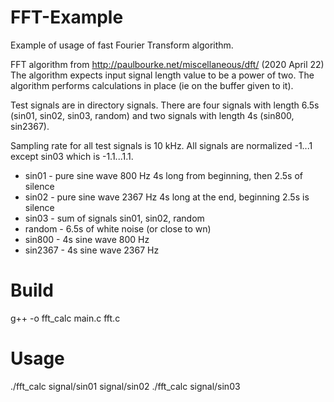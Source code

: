 # FFT-Example

Example of usage of fast Fourier Transform algorithm.

FFT algorithm from http://paulbourke.net/miscellaneous/dft/ (2020 April 22)
The algorithm expects input signal length value to be a power of two.
The algorithm performs calculations in place (ie on the buffer given to it).

Test signals are in directory signals. There are four signals with length 6.5s
(sin01, sin02, sin03, random) and two signals with length 4s (sin800, sin2367).

Sampling rate for all test signals is 10 kHz. All signals are normalized -1...1
except sin03 which is -1.1...1.1. 
 * sin01 - pure sine wave 800 Hz 4s long from beginning, then 2.5s of silence
 * sin02 - pure sine wave 2367 Hz 4s long at the end, beginning 2.5s is silence
 * sin03 - sum of signals sin01, sin02, random
 * random - 6.5s of white noise (or close to wn)
 * sin800 - 4s sine wave 800 Hz
 * sin2367 - 4s sine wave 2367 Hz

# Build
g++ -o fft_calc main.c fft.c

# Usage
./fft_calc signal/sin01 signal/sin02
./fft_calc signal/sin03
